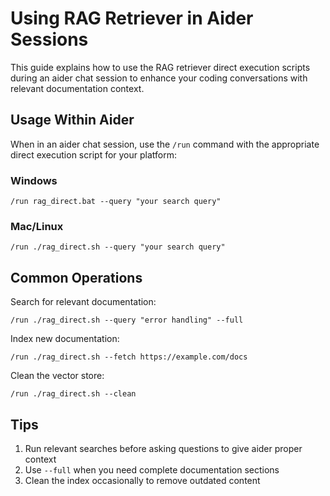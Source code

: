 # Using RAG Retriever in Aider Sessions

This guide explains how to use the RAG retriever direct execution scripts during an aider chat session to enhance your coding conversations with relevant documentation context.

## Usage Within Aider

When in an aider chat session, use the `/run` command with the appropriate direct execution script for your platform:

### Windows
```
/run rag_direct.bat --query "your search query"
```

### Mac/Linux
```
/run ./rag_direct.sh --query "your search query"
```

## Common Operations

Search for relevant documentation:
```
/run ./rag_direct.sh --query "error handling" --full
```

Index new documentation:
```
/run ./rag_direct.sh --fetch https://example.com/docs
```

Clean the vector store:
```
/run ./rag_direct.sh --clean
```

## Tips

1. Run relevant searches before asking questions to give aider proper context
2. Use `--full` when you need complete documentation sections
3. Clean the index occasionally to remove outdated content
